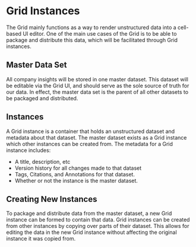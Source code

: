 # Grid Instances

The Grid mainly functions as a way to render unstructured data into a cell-based UI editor. One of the main use cases of the Grid is to be able to package and distribute this data, which will be facilitated through Grid instances.

## Master Data Set

All company insights will be stored in one master dataset. This dataset will be editable via the Grid UI, and should serve as the sole source of truth for our data. In effect, the master data set is the parent of all other datasets to be packaged and distributed.

## Instances

A Grid instance is a container that holds an unstructured dataset and metadata about that dataset. The master dataset exists as a Grid instance which other instances can be created from. The metadata for a Grid instance includes:

- A title, description, etc
- Version history for all changes made to that dataset
- Tags, Citations, and Annotations for that dataset.
- Whether or not the instance is the master dataset.

## Creating New Instances

To package and distribute data from the master dataset, a new Grid instance can be formed to contain that data. Grid instances can be created from other instances by copying over parts of their dataset. This allows for editing the data in the new Grid instance without affecting the original instance it was copied from.
